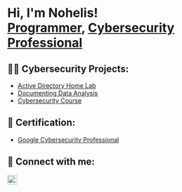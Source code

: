 <h1>Hi, I'm Nohelis! <br/><a href="https://github.com/nohelis0610">Programmer</a>, <a href="https://www.linkedin.com/in/nohelisfernandez/">Cybersecurity Professional</a>

<h2>👨‍💻 Cybersecurity Projects:</h2>

- [Active Directory Home Lab](https://github.com/joshmadakor1/Algorithms-Practice)
- [Documenting Data Analysis](https://github.com/nohelis0610/Documenting-Data-Analysis)
- [Cybersecurity Course](https://github.com/nohelis0610/Cybersecurity-Course)

<h2>📝 Certification:</h2>

- [Google Cybersecurity Professional](https://coursera.org/verify/professional-cert/R849F7ZD6YT)


<h2> 🤳 Connect with me:</h2>


[<img align="left" alt="NohelisFernandez | LinkedIn" width="22px" src="https://cdn.jsdelivr.net/npm/simple-icons@v3/icons/linkedin.svg" />][linkedin]


[linkedin]: https://www.linkedin.com/in/nohelisfernandez/
